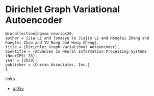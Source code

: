 # Dirichlet Graph Variational Autoencoder

```
@incollection{dgvae_neurips20,
author = {Jia Li and Tomasyu Yu Jiajin Li and Honglei Zhang and Kangfei Zhao and YU Rong and Hong Cheng},
title = {Dirichlet Graph Variational Autoencoder},
booktitle = {Advances in Neural Information Processing Systems (NeurIPS) 33},
year = {2020},
publisher = {Curran Associates, Inc.}
}
```

links
- [arXiv](https://arxiv.org/abs/2010.04408)

